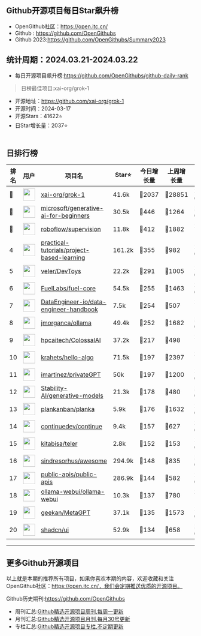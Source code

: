 ## Github开源项目每日Star飙升榜

- OpenGithub社区：https://open.itc.cn/
- Github : https://github.com/OpenGithubs
- Github 2023:https://github.com/OpenGithubs/Summary2023

## 统计周期：2024.03.21-2024.03.22

- 每日开源项目飙升榜:https://github.com/OpenGithubs/github-daily-rank



> 日榜最佳项目:xai-org/grok-1  

- 开源地址：https://github.com/xai-org/grok-1
- 开源时间：2024-03-17
- 开源Stars：41622⭐
- 日Star增长量：2037⭐

![]()


## 日排行榜

| 排名        |  用户     |  项目名          | Star⭐          | 今日增长量     | 上周增长量      |  开源时间   |
|------------|------------|---------------|---------------- |--------------|----------------|------------|
| 🥇 | <img src="https://avatars.githubusercontent.com/u/130314967?v=4" alt="" size="32" height="32" width="32" data-view-component="true" class="avatar circle"> | [xai-org/grok-1](https://github.com/xai-org/grok-1)| 41.6k  | 🔺2037| 🔺28851 | 2024-03-17 |
| 🥈 | <img src="https://avatars.githubusercontent.com/u/6154722?v=4" alt="" size="32" height="32" width="32" data-view-component="true" class="avatar circle"> | [microsoft/generative-ai-for-beginners](https://github.com/microsoft/generative-ai-for-beginners)| 30.5k  | 🔺446| 🔺1264 | 2023-06-20 |
| 🥉 | <img src="https://avatars.githubusercontent.com/u/53104118?v=4" alt="" size="32" height="32" width="32" data-view-component="true" class="avatar circle"> | [roboflow/supervision](https://github.com/roboflow/supervision)| 11.8k  | 🔺412| 🔺1882 | 2022-11-28 |
| 4 | <img src="https://avatars.githubusercontent.com/u/89421154?v=4" alt="" size="32" height="32" width="32" data-view-component="true" class="avatar circle"> | [practical-tutorials/project-based-learning](https://github.com/practical-tutorials/project-based-learning)| 161.2k  | 🔺355| 🔺982 | 2017-04-12 |
| 5 | <img src="https://avatars.githubusercontent.com/u/161959666?v=4" alt="" size="32" height="32" width="32" data-view-component="true" class="avatar circle"> | [veler/DevToys](https://github.com/veler/DevToys)| 22.2k  | 🔺291| 🔺1005 | 2021-09-29 |
| 6 | <img src="https://avatars.githubusercontent.com/u/55993183?v=4" alt="" size="32" height="32" width="32" data-view-component="true" class="avatar circle"> | [FuelLabs/fuel-core](https://github.com/FuelLabs/fuel-core)| 54.5k  | 🔺255| 🔺1463 | 2020-08-28 |
| 7 | <img src="https://avatars.githubusercontent.com/u/147096519?v=4" alt="" size="32" height="32" width="32" data-view-component="true" class="avatar circle"> | [DataEngineer-io/data-engineer-handbook](https://github.com/DataEngineer-io/data-engineer-handbook)| 7.5k  | 🔺254| 🔺507 | 2023-11-20 |
| 8 | <img src="https://avatars.githubusercontent.com/u/151674099?v=4" alt="" size="32" height="32" width="32" data-view-component="true" class="avatar circle"> | [jmorganca/ollama](https://github.com/jmorganca/ollama)| 49.4k  | 🔺252| 🔺1682 | 2023-06-27 |
| 9 | <img src="https://avatars.githubusercontent.com/u/88699314?v=4" alt="" size="32" height="32" width="32" data-view-component="true" class="avatar circle"> | [hpcaitech/ColossalAI](https://github.com/hpcaitech/ColossalAI)| 37.2k  | 🔺217| 🔺498 | 2021-10-29 |
| 10 | <img src="https://avatars.githubusercontent.com/u/26993056?u=12c6a8ef18768abc773c64a56a56c0fd67241ed2&v=4" alt="" size="32" height="32" width="32" data-view-component="true" class="avatar circle"> | [krahets/hello-algo](https://github.com/krahets/hello-algo)| 71.5k  | 🔺197| 🔺2397 | 2022-11-04 |
| 11 | <img src="https://avatars.githubusercontent.com/u/143802295?v=4" alt="" size="32" height="32" width="32" data-view-component="true" class="avatar circle"> | [imartinez/privateGPT](https://github.com/imartinez/privateGPT)| 50k  | 🔺197| 🔺1200 | 2023-05-02 |
| 12 | <img src="https://avatars.githubusercontent.com/u/100950301?v=4" alt="" size="32" height="32" width="32" data-view-component="true" class="avatar circle"> | [Stability-AI/generative-models](https://github.com/Stability-AI/generative-models)| 21.3k  | 🔺178| 🔺480 | 2023-06-22 |
| 13 | <img src="https://avatars.githubusercontent.com/u/64215741?v=4" alt="" size="32" height="32" width="32" data-view-component="true" class="avatar circle"> | [plankanban/planka](https://github.com/plankanban/planka)| 5.9k  | 🔺176| 🔺1632 | 2019-08-31 |
| 14 | <img src="https://avatars.githubusercontent.com/u/127876214?v=4" alt="" size="32" height="32" width="32" data-view-component="true" class="avatar circle"> | [continuedev/continue](https://github.com/continuedev/continue)| 9.4k  | 🔺157| 🔺627 | 2023-05-24 |
| 15 | <img src="https://avatars.githubusercontent.com/u/40655294?v=4" alt="" size="32" height="32" width="32" data-view-component="true" class="avatar circle"> | [kitabisa/teler](https://github.com/kitabisa/teler)| 2.8k  | 🔺152| 🔺153 | 2020-07-21 |
| 16 | <img src="https://avatars.githubusercontent.com/u/170270?u=34acd557a042ac478d273a4621570cadb6b0bd89&v=4" alt="" size="32" height="32" width="32" data-view-component="true" class="avatar circle"> | [sindresorhus/awesome](https://github.com/sindresorhus/awesome)| 294.9k  | 🔺148| 🔺835 | 2014-07-11 |
| 17 | <img src="https://avatars.githubusercontent.com/u/51121562?v=4" alt="" size="32" height="32" width="32" data-view-component="true" class="avatar circle"> | [public-apis/public-apis](https://github.com/public-apis/public-apis)| 286.9k  | 🔺144| 🔺582 | 2016-03-21 |
| 18 | <img src="https://avatars.githubusercontent.com/u/158137808?v=4" alt="" size="32" height="32" width="32" data-view-component="true" class="avatar circle"> | [ollama-webui/ollama-webui](https://github.com/ollama-webui/ollama-webui)| 10.3k  | 🔺137| 🔺780 | 2023-10-07 |
| 19 | <img src="https://avatars.githubusercontent.com/u/2707039?u=463185951e02a6ba817bf59f549e917b7690348c&v=4" alt="" size="32" height="32" width="32" data-view-component="true" class="avatar circle"> | [geekan/MetaGPT](https://github.com/geekan/MetaGPT)| 37.1k  | 🔺135| 🔺1573 | 2023-06-30 |
| 20 | <img src="https://avatars.githubusercontent.com/u/139895814?v=4" alt="" size="32" height="32" width="32" data-view-component="true" class="avatar circle"> | [shadcn/ui](https://github.com/shadcn/ui)| 52.9k  | 🔺134| 🔺658 | 2023-01-04 |

---
## 更多Github开源项目

以上就是本期的推荐所有项目，如果你喜欢本期的内容，欢迎收藏和关注OpenGithub社区：https://open.itc.cn/，我们会定期推送优质的开源项目。

Github历史期刊:https://github.com/OpenGithubs
- 周刊汇总:[Github精选开源项目周刊,每周一更新](https://github.com/OpenGithubs/weekly)
- 月刊汇总:[Github精选开源项目月刊,每月30号更新](https://github.com/OpenGithubs/monthly)
- 专栏汇总:[Github精选开源项目专栏,不定期更新](https://github.com/OpenGithubs/selectedColumn)
